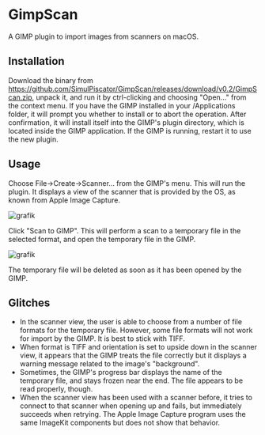 # GimpScan
A GIMP plugin to import images from scanners on macOS.

## Installation
Download the binary from https://github.com/SimulPiscator/GimpScan/releases/download/v0.2/GimpScan.zip, unpack it, and run it by ctrl-clicking and choosing "Open..." from the context menu.
If you have the GIMP installed in your /Applications folder, it will prompt you whether to install or to abort the operation.
After confirmation, it will install itself into the GIMP's plugin directory, which is located inside the GIMP application.
If the GIMP is running, restart it to use the new plugin.

## Usage
Choose File->Create->Scanner... from the GIMP's menu. This will run the plugin. It displays a view of the scanner that is provided by the OS, as known from Apple Image Capture.

![grafik](https://user-images.githubusercontent.com/28909687/82439507-15870500-9a9b-11ea-84bc-753f9883e3be.png)

Click "Scan to GIMP". This will perform a scan to a temporary file in the selected format, and open the temporary file in the GIMP.

![grafik](https://user-images.githubusercontent.com/28909687/82439821-9940f180-9a9b-11ea-8c77-1b6a0b87a5e0.png)

The temporary file will be deleted as soon as it has been opened by the GIMP.

## Glitches
* In the scanner view, the user is able to choose from a number of file formats for the temporary file. However, some file formats will not work for import by the GIMP. It is best to stick with TIFF.
* When format is TIFF and orientation is set to upside down in the scanner view, it appears that the GIMP treats the file correctly but it displays a warning message related to the image's "background".
* Sometimes, the GIMP's progress bar displays the name of the temporary file, and stays frozen near the end. The file appears to be read properly, though.
* When the scanner view has been used with a scanner before, it tries to connect to that scanner when opening up and fails, but
immediately succeeds when retrying. The Apple Image Capture program uses the same ImageKit components but does not show that behavior.
